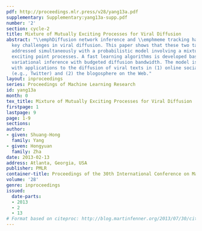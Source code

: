 ```yaml
---
pdf: http://proceedings.mlr.press/v28/yang13a.pdf
supplementary: Supplementary:yang13a-supp.pdf
number: '2'
section: cycle-2
title: Mixture of Mutually Exciting Processes for Viral Diffusion
abstract: "\\emphDiffusion network inference and \\emphmeme tracking have been two
  key challenges in viral diffusion. This paper shows that these two tasks can be
  addressed simultaneously with a probabilistic model involving a mixture of mutually
  exciting point processes. A fast learning algorithms is developed based on mean-field
  variational inference with budgeted diffusion bandwidth. The model is demonstrated
  with applications to the diffusion of viral texts in (1) online social networks
  (e.g., Twitter) and (2) the blogosphere on the Web."
layout: inproceedings
series: Proceedings of Machine Learning Research
id: yang13a
month: 0
tex_title: Mixture of Mutually Exciting Processes for Viral Diffusion
firstpage: 1
lastpage: 9
page: 1-9
sections: 
author:
- given: Shuang-Hong
  family: Yang
- given: Hongyuan
  family: Zha
date: 2013-02-13
address: Atlanta, Georgia, USA
publisher: PMLR
container-title: Proceedings of the 30th International Conference on Machine Learning
volume: '28'
genre: inproceedings
issued:
  date-parts:
  - 2013
  - 2
  - 13
# Format based on citeproc: http://blog.martinfenner.org/2013/07/30/citeproc-yaml-for-bibliographies/
---
```

